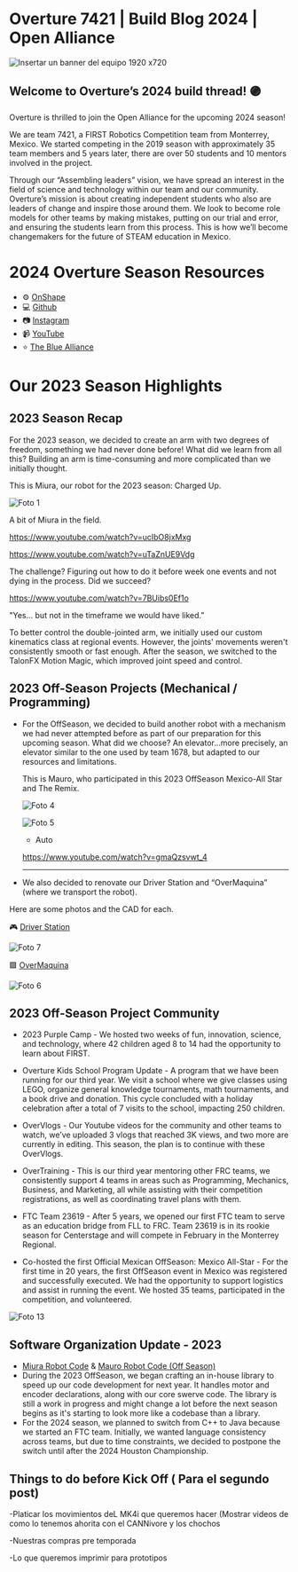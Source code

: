# Overture 7421 | Build Blog 2024 | Open Alliance

![Insertar un banner del equipo 1920 x720](https://www.chiefdelphi.com/uploads/default/original/3X/6/7/67ebdada5880004e186e1304129a2830bd195be7.png)

## Welcome to Overture’s 2024 build thread! 🟣

Overture is thrilled to join the Open Alliance for the upcoming 2024 season!

We are team 7421, a FIRST Robotics Competition team from Monterrey, Mexico. We started competing in the 2019 season with approximately 35 team members and 5 years later, there are over 50 students and 10 mentors involved in the project.

Through our “Assembling leaders” vision, we have spread an interest in the field of science and technology within our team and our community. Overture’s mission is about creating independent students who also are leaders of change and inspire those around them. We look to become role models for other teams by making mistakes, putting on our trial and error, and ensuring the students learn from this process. This is how we’ll become changemakers for the future of STEAM education in Mexico.

# **2024 Overture Season Resources**

-   ⚙️ [OnShape](https://cad.onshape.com/documents/7713014d9581fd5ca14c0274/w/367b9afcf469d7b155e49540/e/0bb998828847636219fa081d?renderMode=0&uiState=65684f66b830fc25523287f6)
-   💻 [Github](https://github.com/Overture-7421)
-   📷 [Instagram](https://www.instagram.com/overture7421/)
-   📹 [YouTube](https://www.youtube.com/@Overture-uv1yc)
-   ⭐ [The Blue Alliance](https://www.thebluealliance.com/team/7421/history)

# Our 2023 Season Highlights

## **2023 Season Recap**

For the 2023 season, we decided to create an arm with two degrees of freedom, something we had never done before! What did we learn from all this? Building an arm is time-consuming and more complicated than we initially thought.

This is Miura, our robot for the 2023 season: Charged Up.

![_Foto 1_](https://www.chiefdelphi.com/uploads/default/original/3X/0/1/01e1c1513cc7e9831f8a9ac513db376817b7c774.jpeg)

A bit of Miura in the field.

https://www.youtube.com/watch?v=ucIbO8jxMxg

https://www.youtube.com/watch?v=uTaZnUE9Vdg

The challenge? Figuring out how to do it before week one events and not dying in the process. Did we succeed?

https://www.youtube.com/watch?v=7BUibs0Ef1o

"Yes... but not in the timeframe we would have liked.”

To better control the double-jointed arm, we initially used our custom kinematics class at regional events. However, the joints' movements weren't consistently smooth or fast enough. After the season, we switched to the TalonFX Motion Magic, which improved joint speed and control.

## 2023 Off-Season Projects (Mechanical / Programming)

-   For the OffSeason, we decided to build another robot with a mechanism we had never attempted before as part of our preparation for this upcoming season. What did we choose? An elevator…more precisely, an elevator similar to the one used by team 1678, but adapted to our resources and limitations.

    This is Mauro, who participated in this 2023 OffSeason Mexico-All Star and The Remix.

    ![_Foto 4_](https://www.chiefdelphi.com/uploads/default/original/3X/5/d/5de0ff72b9add4eb2dce22881f9a900cc147718c.jpeg)

    ![_Foto 5_](https://www.chiefdelphi.com/uploads/default/optimized/3X/a/8/a818c2c4b793a64e28661dcd35034f85930f5e3e_2_1035x690.jpeg)

    -   Auto

    https://www.youtube.com/watch?v=gmaQzsvwt_4

    ***

-   We also decided to renovate our Driver Station and “OverMaquina” (where we transport the robot).

Here are some photos and the CAD for each.

🎮 [Driver Station](https://cad.onshape.com/documents/de89d81a26fd986350547fa5/w/70a5607d737ac91a2cc96cc2/e/4bff42439126a254669a7faf?renderMode=0&uiState=657390d824099c467990efec)

![_Foto 7_](https://www.chiefdelphi.com/uploads/default/optimized/3X/2/a/2a5fa1ac80609768cb1062ec5cf1ec8664a68880_2_1035x613.png)

🟪 [OverMaquina](https://cad.onshape.com/documents/1280d0d7b6d9269491278c59/w/9bcb25199817991b33a3c9a1/e/2fa18bd26177c274810be7ac?renderMode=0&uiState=6573912a19357e2624aaf96e)

![_Foto 6_](https://www.chiefdelphi.com/uploads/default/original/3X/c/b/cbf415a46b1badb97e461dfb58135deaf0fb64be.png)

## 2023 Off-Season Project Community

-   2023 Purple Camp - We hosted two weeks of fun, innovation, science, and technology, where 42 children aged 8 to 14 had the opportunity to learn about FIRST.

-   Overture Kids School Program Update - A program that we have been running for our third year. We visit a school where we give classes using LEGO, organize general knowledge tournaments, math tournaments, and a book drive and donation. This cycle concluded with a holiday celebration after a total of 7 visits to the school, impacting 250 children.

-   OverVlogs - Our Youtube videos for the community and other teams to watch, we’ve uploaded 3 vlogs that reached 3K views, and two more are currently in editing. This season, the plan is to continue with these OverVlogs.

-   OverTraining - This is our third year mentoring other FRC teams, we consistently support 4 teams in areas such as Programming, Mechanics, Business, and Marketing, all while assisting with their competition registrations, as well as coordinating travel plans with them.

-   FTC Team 23619 - After 5 years, we opened our first FTC team to serve as an education bridge from FLL to FRC. Team 23619 is in its rookie season for Centerstage and will compete in February in the Monterrey Regional.

-   Co-hosted the first Official Mexican OffSeason: Mexico All-Star - For the first time in 20 years, the first OffSeason event in Mexico was registered and successfully executed. We had the opportunity to support logistics and assist in running the event. We hosted 35 teams, participated in the competition, and volunteered.

![Foto 13](https://www.chiefdelphi.com/uploads/default/optimized/3X/6/7/67f453785bb763ab35cb1c11bd6d6eca5c1c9d4a_2_1035x691.jpeg)

## **Software Organization Update - 2023**

-   [Miura Robot Code](https://github.com/Overture-7421/MiuraRobotCode2023) & [Mauro Robot Code (Off Season)](https://github.com/Overture-7421/MauroRobotCode2023_OFF)
-   During the 2023 OffSeason, we began crafting an in-house library to speed up our code development for next year. It handles motor and encoder declarations, along with our core swerve code. The library is still a work in progress and might change a lot before the next season begins as it's starting to look more like a codebase than a library.
-   For the 2024 season, we planned to switch from C++ to Java because we started an FTC team. Initially, we wanted language consistency across teams, but due to time constraints, we decided to postpone the switch until after the 2024 Houston Championship.

## Things to do before Kick Off ( Para el segundo post)

-Platicar los movimientos deL MK4i que queremos hacer (Mostrar videos de como lo tenemos ahorita con el CANNivore y los chochos

-Nuestras compras pre temporada

-Lo que queremos imprimir para prototipos

